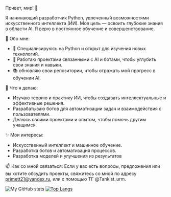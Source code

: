  Привет, мир! 👋 

Я начинающий разработчик Python, увлеченный возможностями искусственного интеллекта (ИИ). Моя цель — освоить глубокие знания в области AI. Я верю в постоянное обучение и совершенствование.

 🚀 Обо мне:
- 🐍 Специализируюсь на Python и открыт для изучения новых технологий.
- 🤖 Работаю проектами связанными с AI и ботами, чтобы углубить свои знания и навыки.
- 📚 обновляю свои репозитории, чтобы отражать мой прогресс в обучении AI. 

🌱 Что я делаю:
- Изучаю теорию и практику ИИ, чтобы создавать интеллектуальные и эффективные решения.
- Разрабатываю ботов для автоматизации задач и взаимодействия с пользователями.
- Делюсь своими проектами и опытом, чтобы помочь другим учащимся.

✨ Мои интересы:
- Искусственный интеллект и машинное обучение.
- Разработка ботов и автоматизация процессов.
- Разработка моделей и улучшения из результатов

📫 Как со мной связаться:
Если у вас есть вопросы, предложения или вы хотите обсудить проекты, свяжитесь со мной по адресу primett21@yandex.ru, или с помощью ТГ @Tankist_urm.


![My GitHub stats](https://github-readme-stats.vercel.app/api?username=4uvash21&theme=tokyonight&show_icons=true)
[![Top Langs](https://github-readme-stats.vercel.app/api/top-langs/?username=4uvash21&layout=compact)](https://github.com/4uvash21/github-readme-stats)


